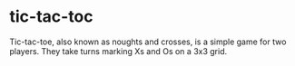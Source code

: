 # tic-tac-toc
Tic-tac-toe, also known as noughts and crosses, is a simple game for two players. They take turns marking Xs and Os on a 3x3 grid.
